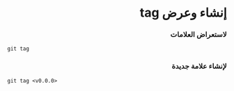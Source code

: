 <div dir="rtl">

# إنشاء وعرض tag

### لاستعراض العلامات 

<div dir="ltr">

    git tag
</div>

###  لإنشاء علامة جديدة 

<div dir="ltr">

    git tag <v0.0.0>
</div>

 </div>
